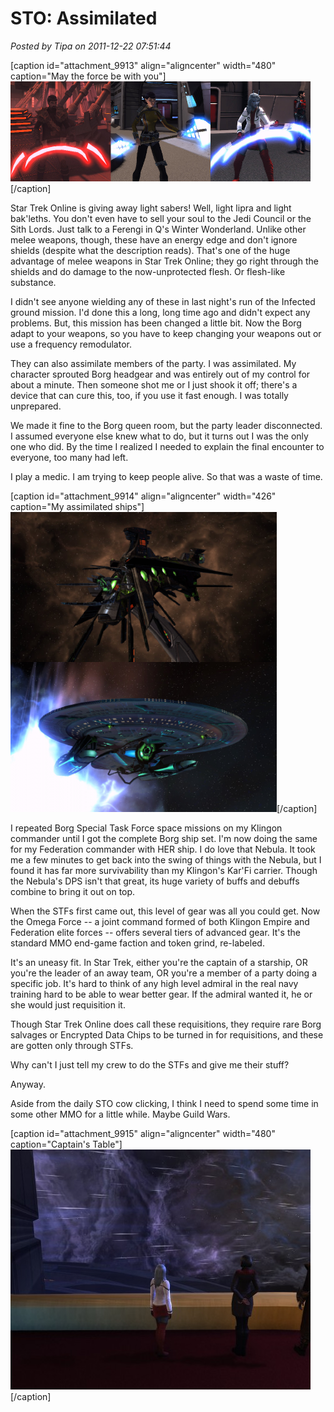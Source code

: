# STO: Assimilated

*Posted by Tipa on 2011-12-22 07:51:44*

[caption id="attachment\_9913" align="aligncenter" width="480" caption="May the force be with you"][![](../../../uploads/2011/12/glowy.png "May the force be with you")](../../../uploads/2011/12/glowy.png)[/caption]

Star Trek Online is giving away light sabers! Well, light lipra and light bak'leths. You don't even have to sell your soul to the Jedi Council or the Sith Lords. Just talk to a Ferengi in Q's Winter Wonderland. Unlike other melee weapons, though, these have an energy edge and don't ignore shields (despite what the description reads). That's one of the huge advantage of melee weapons in Star Trek Online; they go right through the shields and do damage to the now-unprotected flesh. Or flesh-like substance.

I didn't see anyone wielding any of these in last night's run of the Infected ground mission. I'd done this a long, long time ago and didn't expect any problems. But, this mission has been changed a little bit. Now the Borg adapt to your weapons, so you have to keep changing your weapons out or use a frequency remodulator.

They can also assimilate members of the party. I was assimilated. My character sprouted Borg headgear and was entirely out of my control for about a minute. Then someone shot me or I just shook it off; there's a device that can cure this, too, if you use it fast enough. I was totally unprepared.

We made it fine to the Borg queen room, but the party leader disconnected. I assumed everyone else knew what to do, but it turns out I was the only one who did. By the time I realized I needed to explain the final encounter to everyone, too many had left.

I play a medic. I am trying to keep people alive. So that was a waste of time.

[caption id="attachment\_9914" align="aligncenter" width="426" caption="My assimilated ships"][![](../../../uploads/2011/12/assim-426x480.png "My assimilated ships")](../../../uploads/2011/12/assim.png)[/caption]

I repeated Borg Special Task Force space missions on my Klingon commander until I got the complete Borg ship set. I'm now doing the same for my Federation commander with HER ship. I do love that Nebula. It took me a few minutes to get back into the swing of things with the Nebula, but I found it has far more survivability than my Klingon's Kar'Fi carrier. Though the Nebula's DPS isn't that great, its huge variety of buffs and debuffs combine to bring it out on top.

When the STFs first came out, this level of gear was all you could get. Now the Omega Force -- a joint command formed of both Klingon Empire and Federation elite forces -- offers several tiers of advanced gear. It's the standard MMO end-game faction and token grind, re-labeled.

It's an uneasy fit. In Star Trek, either you're the captain of a starship, OR you're the leader of an away team, OR you're a member of a party doing a specific job. It's hard to think of any high level admiral in the real navy training hard to be able to wear better gear. If the admiral wanted it, he or she would just requisition it.

Though Star Trek Online does call these requisitions, they require rare Borg salvages or Encrypted Data Chips to be turned in for requisitions, and these are gotten only through STFs.

Why can't I just tell my crew to do the STFs and give me their stuff?

Anyway.

Aside from the daily STO cow clicking, I think I need to spend some time in some other MMO for a little while. Maybe Guild Wars. 

[caption id="attachment\_9915" align="aligncenter" width="480" caption="Captain's Table"][![](../../../uploads/2011/12/GameClient-2011-12-22-06-42-01-91-480x384.jpg "Captain's Table")](../../../uploads/2011/12/GameClient-2011-12-22-06-42-01-91.jpg)[/caption]
